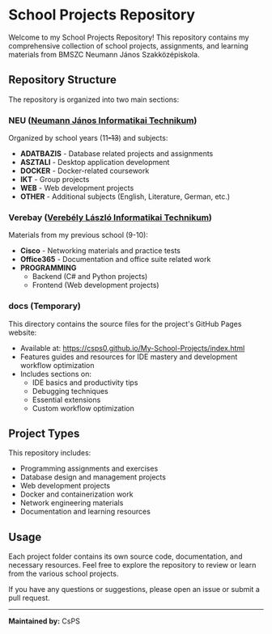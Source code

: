 # School Projects Repository

Welcome to my School Projects Repository!
This repository contains my comprehensive collection of school projects, assignments, and learning materials from BMSZC Neumann János Szakközépiskola.

## Repository Structure

The repository is organized into two main sections:

### NEU ([Neumann János Informatikai Technikum](https://neumann.bmszc.hu/))
Organized by school years (11~~-13~~) and subjects:
- **ADATBAZIS** - Database related projects and assignments
- **ASZTALI** - Desktop application development
- **DOCKER** - Docker-related coursework
- **IKT** - Group projects
- **WEB** - Web development projects
- **OTHER** - Additional subjects (English, Literature, German, etc.)

### Verebay ([Verebély László Informatikai Technikum](https://verebelyszki.hu/))
Materials from my previous school (9-10):
- **Cisco** - Networking materials and practice tests
- **Office365** - Documentation and office suite related work
- **PROGRAMMING**
  - Backend (C# and Python projects)
  - Frontend (Web development projects)

### docs (Temporary)
This directory contains the source files for the project's GitHub Pages website:
- Available at: https://csps0.github.io/My-School-Projects/index.html
- Features guides and resources for IDE mastery and development workflow optimization
- Includes sections on:
  - IDE basics and productivity tips
  - Debugging techniques
  - Essential extensions
  - Custom workflow optimization

## Project Types

This repository includes:
- Programming assignments and exercises
- Database design and management projects
- Web development projects
- Docker and containerization work
- Network engineering materials
- Documentation and learning resources

## Usage

Each project folder contains its own source code, documentation, and necessary resources. Feel free to explore the repository to review or learn from the various school projects.

If you have any questions or suggestions, please open an issue or submit a pull request.

---

**Maintained by:**
CsPS